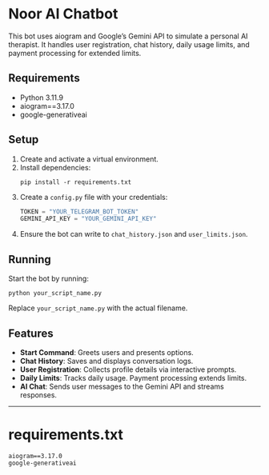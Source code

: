 # Noor AI Chatbot

This bot uses aiogram and Google’s Gemini API to simulate a personal AI therapist. It handles user registration, chat history, daily usage limits, and payment processing for extended limits.

## Requirements
- Python 3.11.9
- aiogram==3.17.0
- google-generativeai

## Setup

1. Create and activate a virtual environment.
2. Install dependencies:
   ```
   pip install -r requirements.txt
   ```
3. Create a `config.py` file with your credentials:
   ```python
   TOKEN = "YOUR_TELEGRAM_BOT_TOKEN"
   GEMINI_API_KEY = "YOUR_GEMINI_API_KEY"
   ```
4. Ensure the bot can write to `chat_history.json` and `user_limits.json`.

## Running

Start the bot by running:
```
python your_script_name.py
```
Replace `your_script_name.py` with the actual filename.

## Features

- **Start Command**: Greets users and presents options.
- **Chat History**: Saves and displays conversation logs.
- **User Registration**: Collects profile details via interactive prompts.
- **Daily Limits**: Tracks daily usage. Payment processing extends limits.
- **AI Chat**: Sends user messages to the Gemini API and streams responses.

---

# requirements.txt

```
aiogram==3.17.0
google-generativeai
```

